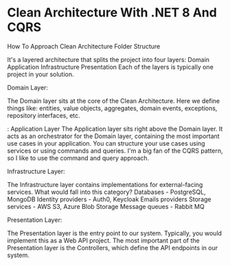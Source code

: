 # Clean Architecture With .NET 8 And CQRS

How To Approach Clean Architecture Folder Structure

It's a layered architecture that splits the project into four layers:
Domain
Application
Infrastructure
Presentation
Each of the layers is typically one project in your solution.

Domain Layer:

The Domain layer sits at the core of the Clean Architecture. Here we define things like: entities, value objects, aggregates, domain events, exceptions, repository interfaces, etc.


:
Application Layer
The Application layer sits right above the Domain layer. It acts as an orchestrator for the Domain layer, containing the most important use cases in your application.
You can structure your use cases using services or using commands and queries.
I'm a big fan of the CQRS pattern, so I like to use the command and query approach.

Infrastructure Layer:

The Infrastructure layer contains implementations for external-facing services.
What would fall into this category?
Databases - PostgreSQL, MongoDB
Identity providers - Auth0, Keycloak
Emails providers
Storage services - AWS S3, Azure Blob Storage
Message queues - Rabbit MQ

Presentation Layer:

The Presentation layer is the entry point to our system. Typically, you would implement this as a Web API project.
The most important part of the Presentation layer is the Controllers, which define the API endpoints in our system.
